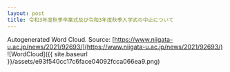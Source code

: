```yaml
---
layout: post
title: 令和3年度秋季卒業式及び令和3年度秋季入学式の中止について
---
```

Autogenerated Word Cloud.
Source\: [https://www.niigata-u.ac.jp/news/2021/92693/](https://www.niigata-u.ac.jp/news/2021/92693/)
![WordCloud]({{ site.baseurl }}/assets/e93f540cc17c6face04092fcca066ea9.png)